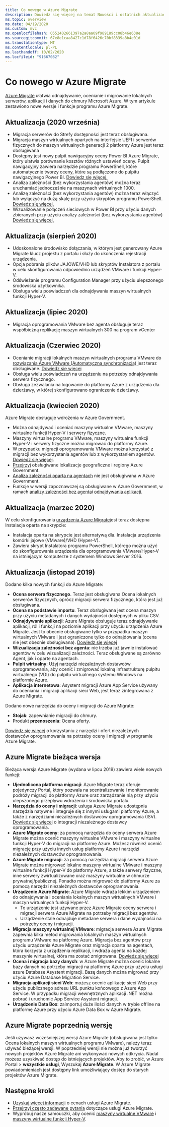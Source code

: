 ```yaml
---
title: Co nowego w Azure Migrate
description: Dowiedz się więcej na temat Nowości i ostatnich aktualizacji w usłudze Azure Migrate.
ms.topic: overview
ms.date: 04/19/2020
ms.custom: mvc
ms.openlocfilehash: 0552402661397a2a8aa09f989189cc08b46e638e
ms.sourcegitcommit: 67e8e1caa8427c1d78f6426c70bf8339a8b4e01d
ms.translationtype: MT
ms.contentlocale: pl-PL
ms.lasthandoff: 10/02/2020
ms.locfileid: "91667082"
---
```

# <a name="whats-new-in-azure-migrate"></a>Co nowego w Azure Migrate

[Azure Migrate](migrate-services-overview.md) ułatwia odnajdywanie, ocenianie i migrowanie lokalnych serwerów, aplikacji i danych do chmury Microsoft Azure. W tym artykule zestawiono nowe wersje i funkcje programu Azure Migrate.

## <a name="update-september-2020"></a>Aktualizacja (2020 września)
- Migracja serwerów do Strefy dostępności jest teraz obsługiwana.
- Migracja maszyn wirtualnych opartych na interfejsie UEFI i serwerów fizycznych do maszyn wirtualnych generacji 2 platformy Azure jest teraz obsługiwana
- Dostępny jest nowy pulpit nawigacyjny oceny Power BI Azure Migrate, który ułatwia porównanie kosztów różnych ustawień oceny. Pulpit nawigacyjny zawiera narzędzie programu PowerShell, które automatycznie tworzy oceny, które są podłączone do pulpitu nawigacyjnego Power BI. [Dowiedz się więcej.](https://github.com/Azure/azure-docs-powershell-samples/tree/master/azure-migrate/assessment-utility)
- Analiza zależności (bez wykorzystania agentów) można teraz uruchamiać jednocześnie na maszynach wirtualnych 1000.
- Analizę zależności (bez wykorzystania agentów) można teraz włączyć lub wyłączyć na dużą skalę przy użyciu skryptów programu PowerShell. [Dowiedz się więcej.](https://github.com/Azure/azure-docs-powershell-samples/tree/master/azure-migrate/dependencies-at-scale)
- Wizualizowanie połączeń sieciowych w Power BI przy użyciu danych zbieranych przy użyciu analizy zależności (bez wykorzystania agentów) [Dowiedz się więcej.](https://github.com/Azure/azure-docs-powershell-samples/tree/master/azure-migrate/dependencies-at-scale)

## <a name="update-august-2020"></a>Aktualizacja (sierpień 2020)

- Udoskonalone środowisko dołączania, w którym jest generowany Azure Migrate klucz projektu z portalu i służy do ukończenia rejestracji urządzenia.
- Opcja pobrania plików JAJOWE/VHD lub skryptów Instalatora z portalu w celu skonfigurowania odpowiednio urządzeń VMware i funkcji Hyper-V.
- Odświeżanie programu Configuration Manager przy użyciu ulepszonego środowiska użytkownika.
- Obsługa wielu poświadczeń dla odnajdywania maszyn wirtualnych funkcji Hyper-V.

## <a name="update-july-2020"></a>Aktualizacja (lipiec 2020)

- Migracja oprogramowania VMware bez agenta obsługuje teraz współbieżną replikację maszyn wirtualnych 300 na program vCenter

## <a name="update-june-2020"></a>Aktualizacja (Czerwiec 2020)

- Ocenianie migracji lokalnych maszyn wirtualnych programu VMware do [rozwiązania Azure VMware (Automatyczna synchronizacja)](https://go.microsoft.com/fwlink/?linkid=2132637) jest teraz obsługiwane. [Dowiedz się więcej](how-to-create-azure-vmware-solution-assessment.md)
- Obsługa wielu poświadczeń na urządzeniu na potrzeby odnajdywania serwera fizycznego.
- Obsługa zezwalania na logowanie do platformy Azure z urządzenia dla dzierżawy, w której skonfigurowano ograniczenie dzierżawy.


## <a name="update-april-2020"></a>Aktualizacja (kwiecień 2020)

Azure Migrate obsługuje wdrożenia w Azure Government. 

- Można odnajdywać i oceniać maszyny wirtualne VMware, maszyny wirtualne funkcji Hyper-V i serwery fizyczne.
- Maszyny wirtualne programu VMware, maszyny wirtualne funkcji Hyper-V i serwery fizyczne można migrować do platformy Azure.
- W przypadku migracji oprogramowania VMware można korzystać z migracji bez wykorzystania agentów lub z wykorzystaniem agentów. [Dowiedz się więcej](server-migrate-overview.md).
- [Przejrzyj](migrate-support-matrix.md#supported-geographies-azure-government) obsługiwane lokalizacje geograficzne i regiony Azure Government.
- [Analiza zależności oparta na agentach](concepts-dependency-visualization.md#agent-based-analysis) nie jest obsługiwana w Azure Government.
- Funkcje w wersji zapoznawczej są obsługiwane w Azure Government, w ramach [analizy zależności bez agenta](concepts-dependency-visualization.md#agentless-analysis)i [odnajdywania aplikacji](how-to-discover-applications.md).


## <a name="update-march-2020"></a>Aktualizacja (marzec 2020)

W celu skonfigurowania [urządzenia Azure Migrate](migrate-appliance.md)jest teraz dostępna Instalacja oparta na skrypcie:

- Instalacja oparta na skrypcie jest alternatywą dla. Instalacja urządzenia komórki jajowe (VMware)/VHD (Hyper-V).
- Zawiera skrypt Instalatora programu PowerShell, którego można użyć do skonfigurowania urządzenia dla oprogramowania VMware/Hyper-V na istniejącym komputerze z systemem Windows Server 2016.

## <a name="update-november-2019"></a>Aktualizacja (listopad 2019)

Dodano kilka nowych funkcji do Azure Migrate:

- **Ocena serwera fizycznego**. Teraz jest obsługiwana Ocena lokalnych serwerów fizycznych, oprócz migracji serwera fizycznego, która jest już obsługiwana.
- **Ocena na podstawie importu**. Teraz obsługiwana jest ocena maszyn przy użyciu metadanych i danych wydajności dostępnych w pliku CSV.
- **Odnajdywanie aplikacji**: Azure Migrate obsługuje teraz odnajdywanie aplikacji, ról i funkcji na poziomie aplikacji przy użyciu urządzenia Azure Migrate. Jest to obecnie obsługiwane tylko w przypadku maszyn wirtualnych VMware i jest ograniczone tylko do odnajdowania (ocena nie jest obecnie obsługiwana). [Dowiedz się więcej](how-to-discover-applications.md)
- **Wizualizacja zależności bez agenta**: nie trzeba już jawnie instalować agentów w celu wizualizacji zależności. Teraz obsługiwane są zarówno Agent, jak i oparte na agentach.
- **Pulpit wirtualny**: Użyj narzędzi niezależnych dostawców oprogramowania, aby ocenić i zmigrować lokalną infrastrukturę pulpitu wirtualnego (VDI) do pulpitu wirtualnego systemu Windows na platformie Azure.
- **Aplikacja internetowa**: Asystent migracji Azure App Service używany do oceniania i migracji aplikacji sieci Web, jest teraz zintegrowana z Azure Migrate.

Dodano nowe narzędzia do oceny i migracji do Azure Migrate:

- **Stojak**: zapewnianie migracji do chmury.
- Produkt **przenoszenia**: Ocena oferty.

[Dowiedz się więcej](migrate-services-overview.md) o korzystaniu z narzędzi i ofert niezależnych dostawców oprogramowania na potrzeby oceny i migracji w programie Azure Migrate.

## <a name="azure-migrate-current-version"></a>Azure Migrate bieżąca wersja

Bieżąca wersja Azure Migrate (wydana w lipcu 2019) zawiera wiele nowych funkcji:

- **Ujednolicona platforma migracji**: Azure Migrate teraz oferuje pojedynczy Portal, który pozwala na scentralizowanie i monitorowanie podróży migracji do platformy Azure oraz zarządzanie nią przy użyciu ulepszonego przepływu wdrożenia i środowiska portalu.
- **Narzędzia do oceny i migracji**: usługa Azure Migrate udostępnia narzędzia natywne i integruje się z innymi usługami platformy Azure, a także z narzędziami niezależnych dostawców oprogramowania (ISV). [Dowiedz się więcej](migrate-services-overview.md#isv-integration) o integracji niezależnego dostawcy oprogramowania.
- **Azure Migrate oceny**: za pomocą narzędzia do oceny serwera Azure Migrate można ocenić maszyny wirtualne VMware i maszyny wirtualne funkcji Hyper-V do migracji na platformę Azure. Możesz również ocenić migrację przy użyciu innych usług platformy Azure i narzędzi niezależnych dostawców oprogramowania.
- **Azure Migrate migracji**: za pomocą narzędzia migracji serwera Azure Migrate można migrować lokalne maszyny wirtualne VMware i maszyny wirtualne funkcji Hyper-V do platformy Azure, a także serwery fizyczne, inne serwery zwirtualizowane oraz maszyny wirtualne w chmurze prywatnej/publicznej. Ponadto można migrować do platformy Azure za pomocą narzędzi niezależnych dostawców oprogramowania.
- **Urządzenie Azure Migrate**: Azure Migrate wdraża lekkim urządzeniem do odnajdywania i oceniania lokalnych maszyn wirtualnych VMware i maszyn wirtualnych funkcji Hyper-V.
    - To urządzenie jest używane przez Azure Migrate oceny serwera i migracji serwera Azure Migrate na potrzeby migracji bez agentów.
    - Urządzenie stale odnajduje metadane serwera i dane wydajności na potrzeby oceny i migracji.  
- **Migracja maszyny wirtualnej VMware**: migracja serwera Azure Migrate zapewnia kilka metod migrowania lokalnych maszyn wirtualnych programu VMware na platformę Azure.  Migracja bez agentów przy użyciu urządzenia Azure Migrate oraz migracja oparta na agentach, która korzysta z urządzenia replikacji, i wdraża agenta na każdej maszynie wirtualnej, która ma zostać zmigrowana. [Dowiedz się więcej](server-migrate-overview.md)
 - **Ocena i migracja bazy danych**: w Azure Migrate można ocenić lokalne bazy danych na potrzeby migracji na platformę Azure przy użyciu usługi azure Database Asystent migracji. Bazę danych można migrować przy użyciu Azure Database Migration Service.
- **Migracja aplikacji sieci Web**: możesz ocenić aplikacje sieci Web przy użyciu publicznego adresu URL punktu końcowego z Azure App Service. W przypadku migracji wewnętrznych aplikacji .NET można pobrać i uruchomić App Service Asystent migracji.
- **Urządzenie Data Box**: zaimportuj duże ilości danych w trybie offline na platformę Azure przy użyciu Azure Data Box w Azure Migrate.

## <a name="azure-migrate-previous-version"></a>Azure Migrate poprzednią wersję

Jeśli używasz wcześniejszej wersji Azure Migrate (obsługiwana jest tylko Ocena lokalnych maszyn wirtualnych programu VMware), należy teraz używać bieżącej wersji. W poprzedniej wersji nie można już tworzyć nowych projektów Azure Migrate ani wykonywać nowych odkrycia. Nadal możesz uzyskiwać dostęp do istniejących projektów. Aby to zrobić, w Azure Portal > **wszystkie usługi**, Wyszukaj **Azure Migrate**. W Azure Migrate powiadomieniach jest dostępny link umożliwiający dostęp do starych projektów Azure Migrate.



## <a name="next-steps"></a>Następne kroki

- [Uzyskaj więcej informacji](https://azure.microsoft.com/pricing/details/azure-migrate/) o cenach usługi Azure Migrate.
- [Przejrzyj często zadawane pytania](resources-faq.md) dotyczące usługi Azure Migrate.
- Wypróbuj nasze samouczki, aby ocenić [maszyny wirtualne VMware](tutorial-assess-vmware.md) i [maszyny wirtualne funkcji Hyper-V](tutorial-assess-hyper-v.md).
